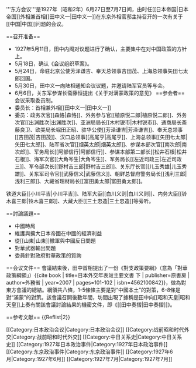 '''东方会议'''是1927年（昭和2年）6月27日至7月7日间，由时任[[日本帝国|日本帝国]]外相兼首相[[田中义一|田中义一]]在东京外相官邸主持召开的一次有关于[[中国|中国]]问题的会议。

==召开准备==
* 1927年5月11日，田中内阁对议题进行了确认，主要集中在对中国政策的方针上。
* 5月18日，确认《会议组织草案》。
* 5月24日，命驻北京公使芳泽谦吉、奉天总领事吉田茂、上海总领事矢田七太郎回国。
* 5月30日，田中义一向陆相通知会议议题，并邀请陆军官员等与会。
* 6月6日，关东军参谋长斋藤恒提出《关于对满蒙政策的意见》
==参会者==
会议采取委员制。
* 委员长：首相兼外相[[田中义一|田中义一]]
* 委员：政务次官[[森恪|森恪]]、外务参与官[[植原悦二郎|植原悦二郎]]、外务次官[[出渊胜次|出渊胜次]]、亚洲局局长[[木村锐市|木村锐市]]、通商局长斋藤良卫、欧美局长堀田正昭、驻华公使[[芳泽谦吉|芳泽谦吉]]、奉天总领事[[吉田茂|吉田茂]]、汉口总领事[[高尾亨|高尾亨]]、上海总领事[[矢田七太郎|矢田七太郎]]、陆军省次官[[烟英太郎|烟英太郎]]、参谋本部次官[[南次郎|南次郎]]、军务局长[[阿部信行|阿部信行]]、参谋本部第二部长[[松井石根|松井石根]]、海军次官[[大角岑生|大角岑生]]、军务局长[[左近司政三|左近司政三]]、军令部次长[[野村吉三郎|野村吉三郎]]、关东厅长官[[儿玉秀雄|儿玉秀雄]]、关东军司令官[[武藤信义|武藤信义]]、朝鲜总督府警务局长[[浅利三郎|浅利三郎]]、大藏省理材局长[[富田勇太郎|富田勇太郎]]。

铁道大臣[[小川平吉|小川平吉]]、陆军大臣[[白川义则|白川义则]]、内务大臣[[铃木喜三郎|铃木喜三郎]]、大藏大臣[[三土忠造|三土忠造]]等旁听。

==討論議題==
* 中國時局
* 維護與擴大日本帝國在中國的經濟利益
* 從[[山東|山東]]撤軍與中國反日問題
* 對華武器輸出問題
* 委員針對政府對華政策的質詢

==会议文件==
會議結束後，田中首相提出了一份《對支政策要綱》（意為「對華政策綱領」）<ref>{{cite book | title=日本外交年表竝主要文書 下 | publisher=原書房 | author=外務省 | year=2007 | pages=101-102 | isbn=4562100842}}</ref>，做為對東方會議的總結。綱領共八條，1-5條條主要是對“中國本土”的對策，6-8條是對“滿蒙”的對策。該會議召開後數年間，坊間出現了據稱是田中向[[昭和天皇|昭和天皇]]上奏有關該會議討論結果的機密文件，即《[[田中奏摺|田中奏摺]]》。

==参考文献==
{{Reflist|2}}

[[Category:日本政治会议|Category:日本政治会议]]
[[Category:战前昭和时代外交|Category:战前昭和时代外交]]
[[Category:中日关系史|Category:中日关系史]]
[[Category:1927年日本政治事件|Category:1927年日本政治事件]]
[[Category:东京政治事件|Category:东京政治事件]]
[[Category:1927年6月|Category:1927年6月]]
[[Category:1927年7月|Category:1927年7月]]